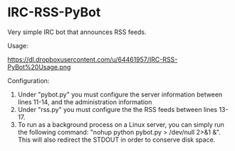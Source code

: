# IRC-RSS-PyBot
Very simple IRC bot that announces RSS feeds.

Usage: 

https://dl.dropboxusercontent.com/u/64461957/IRC-RSS-PyBot%20Usage.png

Configuration:

1. Under "pybot.py" you must configure the server information between lines 11-14, and the administration information
2. Under "rss.py" you must configure the the RSS feeds between lines 13-17.
3. To run as a background process on a Linux server, you can simply run the following command: "nohup python pybot.py > /dev/null 2>&1 &". This will also redirect the STDOUT in order to conserve disk space.
